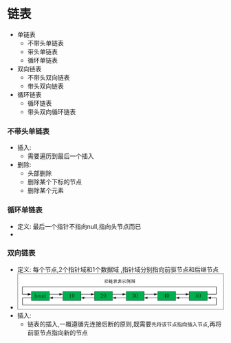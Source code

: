 # 链表
- 单链表
    -   不带头单链表
    -   带头单链表
    -   循环单链表
- 双向链表
    -   不带头双向链表
    -   带头双向链表
- 循环链表
    -   循环链表
    -   带头双向循环链表
    
    
### 不带头单链表
- 插入:
    - 需要遍历到最后一个插入
- 删除:
    -   头部删除
    -   删除某个下标的节点
    -   删除某个元素
    
    
### 循环单链表
- 定义: 最后一个指针不指向null,指向头节点而已
- 

### 双向链表
- 定义: 每个节点,2个指针域和1个数据域 ,指针域分别指向前驱节点和后继节点
- ![数据结构如图](双向链表.jpg)
- 插入:
    -   链表的插入,一概遵循先连接后断的原则,既需要`先将该节点指向插入节点`,再将前驱节点指向新的节点
   